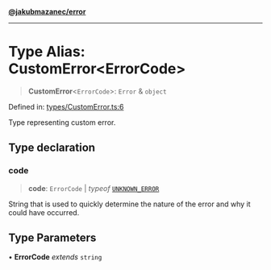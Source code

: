 [**@jakubmazanec/error**](../README.md)

---

# Type Alias: CustomError\<ErrorCode\>

> **CustomError**\<`ErrorCode`\>: `Error` & `object`

Defined in:
[types/CustomError.ts:6](https://github.com/jakubmazanec/tools/blob/40ba1fb8bbde716fbe797d7886fffe14521e098a/packages/error/source/types/CustomError.ts#L6)

Type representing custom error.

## Type declaration

### code

> **code**: `ErrorCode` \| _typeof_ [`UNKNOWN_ERROR`](../variables/UNKNOWN_ERROR.md)

String that is used to quickly determine the nature of the error and why it could have occurred.

## Type Parameters

• **ErrorCode** _extends_ `string`
